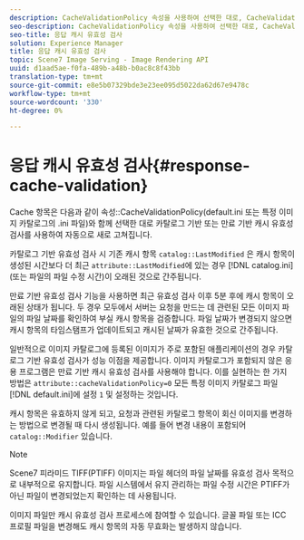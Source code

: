 ```yaml
---
description: CacheValidationPolicy 속성을 사용하여 선택한 대로, CacheValidationPolicy 속성을 사용하여(default.ini 또는 특정 이미지 카탈로그의 .ini 파일)를 사용하여 캐시 항목은 자동으로 새로 고쳐집니다.
seo-description: CacheValidationPolicy 속성을 사용하여 선택한 대로, CacheValidationPolicy 속성을 사용하여(default.ini 또는 특정 이미지 카탈로그의 .ini 파일)를 사용하여 캐시 항목은 자동으로 새로 고쳐집니다.
seo-title: 응답 캐시 유효성 검사
solution: Experience Manager
title: 응답 캐시 유효성 검사
topic: Scene7 Image Serving - Image Rendering API
uuid: d1aad5ae-f0fa-489b-a48b-b0ac8c8f43bb
translation-type: tm+mt
source-git-commit: e8e5b07329bde3e23ee095d5022da62d67e9478c
workflow-type: tm+mt
source-wordcount: '330'
ht-degree: 0%

---
```



# 응답 캐시 유효성 검사{#response-cache-validation}

Cache 항목은 다음과 같이 속성::CacheValidationPolicy(default.ini 또는 특정 이미지 카탈로그의 .ini 파일)와 함께 선택한 대로 카탈로그 기반 또는 만료 기반 캐시 유효성 검사를 사용하여 자동으로 새로 고쳐집니다.

카탈로그 기반 유효성 검사 시 기존 캐시 항목 `catalog::LastModified` 은 캐시 항목이 생성된 시간보다 더 최근 `attribute::LastModified`에 있는 경우 [!DNL catalog.ini] (또는 파일의 파일 수정 시간)이 오래된 것으로 간주됩니다.

만료 기반 유효성 검사 기능을 사용하면 최근 유효성 검사 이후 5분 후에 캐시 항목이 오래된 상태가 됩니다. 두 경우 모두에서 서버는 요청을 만드는 데 관련된 모든 이미지 파일의 파일 날짜를 확인하여 부실 캐시 항목을 검증합니다. 파일 날짜가 변경되지 않으면 캐시 항목의 타임스탬프가 업데이트되고 캐시된 날짜가 유효한 것으로 간주됩니다.

일반적으로 이미지 카탈로그에 등록된 이미지가 주로 포함된 애플리케이션의 경우 카탈로그 기반 유효성 검사가 성능 이점을 제공합니다. 이미지 카탈로그가 포함되지 않은 응용 프로그램은 만료 기반 캐시 유효성 검사를 사용해야 합니다. 이를 실현하는 한 가지 방법은 `attribute::cacheValidationPolicy=0` 모든 특정 이미지 카탈로그 파일 [!DNL default.ini]에 설정 `1` 및 설정하는 것입니다.

캐시 항목은 유효하지 않게 되고, 요청과 관련된 카탈로그 항목이 회신 이미지를 변경하는 방법으로 변경될 때 다시 생성됩니다. 예를 들어 변경 내용이 포함되어 `catalog::Modifier` 있습니다.

>[!NOTE]
>
>Scene7 피라미드 TIFF(PTIFF) 이미지는 파일 헤더의 파일 날짜를 유효성 검사 목적으로 내부적으로 유지합니다. 파일 시스템에서 유지 관리하는 파일 수정 시간은 PTIFF가 아닌 파일이 변경되었는지 확인하는 데 사용됩니다.

이미지 파일만 캐시 유효성 검사 프로세스에 참여할 수 있습니다. 글꼴 파일 또는 ICC 프로필 파일을 변경해도 캐시 항목의 자동 무효화는 발생하지 않습니다.
